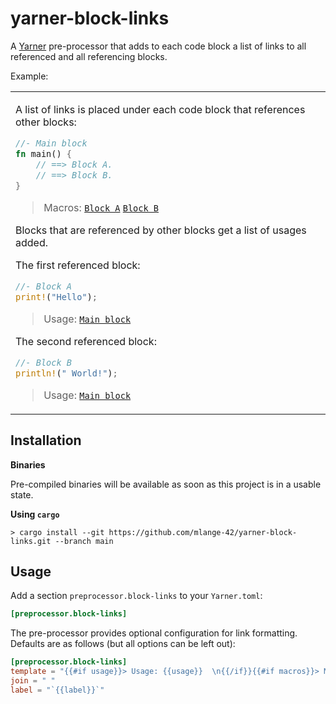 # yarner-block-links

A [Yarner](https://github.com/mlange-42/yarner) pre-processor that adds to each code block a list of links to all referenced and all referencing blocks.

Example:

<table><tr><td>

A list of links is placed under each code block that references other blocks:

<a name="yarner-block-main-block" id="yarner-block-main-block"></a>
```rust
//- Main block
fn main() {
    // ==> Block A.
    // ==> Block B.
}
```

> Macros: [`Block A`](#yarner-block-block-a) [`Block B`](#yarner-block-block-b)

Blocks that are referenced by other blocks get a list of usages added.

The first referenced block:

<a name="yarner-block-block-a" id="yarner-block-block-a"></a>
```rust
//- Block A
print!("Hello");
```

> Usage: [`Main block`](#yarner-block-main-block)

The second referenced block:

<a name="yarner-block-block-b" id="yarner-block-block-b"></a>
```rust
//- Block B
println!(" World!");
```

> Usage: [`Main block`](#yarner-block-main-block)
</td></tr></table>

## Installation

**Binaries**

Pre-compiled binaries will be available as soon as this project is in a usable state.

**Using `cargo`**

```
> cargo install --git https://github.com/mlange-42/yarner-block-links.git --branch main
```

## Usage

Add a section `preprocessor.block-links` to your `Yarner.toml`:

```toml
[preprocessor.block-links]
```

The pre-processor provides optional configuration for link formatting. Defaults are as follows (but all options can be left out):

```toml
[preprocessor.block-links]
template = "{{#if usage}}> Usage: {{usage}}  \n{{/if}}{{#if macros}}> Macros: {{macros}}{{/if}}"
join = " "
label = "`{{label}}`"
```
